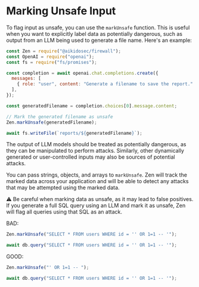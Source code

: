 # Marking Unsafe Input

To flag input as unsafe, you can use the `markUnsafe` function. This is useful when you want to explicitly label data as potentially dangerous, such as output from an LLM being used to generate a file name. Here's an example:

```js
const Zen = require("@aikidosec/firewall");
const OpenAI = require("openai");
const fs = require("fs/promises");

const completion = await openai.chat.completions.create({
  messages: [
    { role: "user", content: "Generate a filename to save the report." },
  ],
});

const generatedFilename = completion.choices[0].message.content;

// Mark the generated filename as unsafe
Zen.markUnsafe(generatedFilename);

await fs.writeFile(`reports/${generatedFilename}`);
```

The output of LLM models should be treated as potentially dangerous, as they can be manipulated to perform attacks. Similarly, other dynamically generated or user-controlled inputs may also be sources of potential attacks.

You can pass strings, objects, and arrays to `markUnsafe`. Zen will track the marked data across your application and will be able to detect any attacks that may be attempted using the marked data.

⚠️ Be careful when marking data as unsafe, as it may lead to false positives. If you generate a full SQL query using an LLM and mark it as unsafe, Zen will flag all queries using that SQL as an attack.

BAD:

```js
Zen.markUnsafe("SELECT * FROM users WHERE id = '' OR 1=1 -- '");

await db.query("SELECT * FROM users WHERE id = '' OR 1=1 -- '");
```

GOOD:

```js
Zen.markUnsafe("' OR 1=1 -- ");

await db.query("SELECT * FROM users WHERE id = '' OR 1=1 -- '");
```
